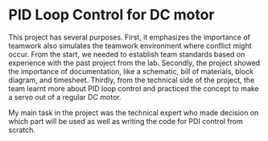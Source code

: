 # PID Loop Control for DC motor

This project has several purposes. First, it emphasizes the importance of teamwork also simulates the teamwork environment where conflict might occur. From the start, we needed to establish team standards based on experience with the past project from the lab. Secondly, the project showed the importance of
documentation, like a schematic, bill of materials, block diagram, and timesheet. Thirdly, from
the technical side of the project, the team learnt more about PID loop control and practiced the
concept to make a servo out of a regular DC motor.

My main task in the project was the technical expert who made decision on which part will be used as well as writing the code for PDI control from scratch.
